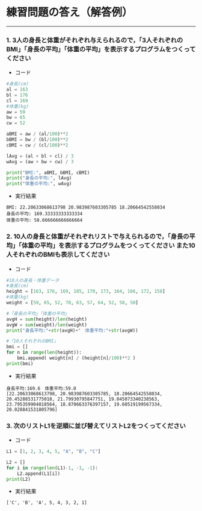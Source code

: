 # 練習問題の答え（解答例）
* * *

### 1. 3人の身長と体重がそれぞれ与えられるので，「3人それぞれのBMI」「身長の平均」「体重の平均」を表示するプログラムをつくってください

- コード  

```python
#身長(cm)
al = 163
bl = 176
cl = 169
#体重(kg)
aw = 59
bw = 65
cw = 52

aBMI = aw / (al/100)**2
bBMI = bw / (bl/100)**2
cBMI = cw / (cl/100)**2

lAvg = (al + bl + cl) / 3
wAvg = (aw + bw + cw) / 3

print("BMI:", aBMI, bBMI, cBMI)
print("身長の平均:", lAvg)
print("体重の平均:", wAvg)
```

- 実行結果  

```
BMI: 22.20633068613798 20.983987603305785 18.20664542558034
身長の平均: 169.33333333333334
体重の平均: 58.666666666666664
```

### 2. 10人の身長と体重がそれぞれリストで与えられるので，「身長の平均」「体重の平均」を表示するプログラムをつくってください  また10人それぞれのBMIも表示してください

- コード  

```python
#10人の身長・体重データ
#身長(cm)
height = [163, 176, 169, 185, 170, 173, 164, 166, 172, 158]
#体重(kg)
weight = [59, 65, 52, 70, 63, 57, 64, 52, 58, 50]

#「身長の平均」「体重の平均」
avgH = sum(height)/len(height)
avgW = sum(weight)/len(weight)
print("身長平均:"+str(avgH)+"　体重平均:"+str(avgW))

#「10人それぞれのBMI」
bmi = []
for n in range(len(height)):
    bmi.append( weight[n] / (height[n]/100)**2 )   
print(bmi)
```

- 実行結果  

```
身長平均:169.6　体重平均:59.0
[22.20633068613798, 20.983987603305785, 18.20664542558034, 20.45288531775018, 21.79930795847751, 19.045073340238563, 23.795359904818564, 18.870663376397157, 19.60519199567334, 20.028841531805796]
```

### 3. 次のリストL1を逆順に並び替えてリストL2をつくってください 

- コード  

```python
L1 = [1, 2, 3, 4, 5, "A", "B", "C"]

L2 = []
for i in range(len(L1)-1, -1, -1):
    L2.append(L1[i])
print(L2)
```
- 実行結果  

```
['C', 'B', 'A', 5, 4, 3, 2, 1]
```
